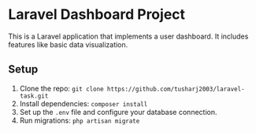 # Laravel Dashboard Project

This is a Laravel application that implements a user dashboard. It includes features like basic data visualization.

## Setup
1. Clone the repo: `git clone https://github.com/tusharj2003/laravel-task.git`
2. Install dependencies: `composer install`
3. Set up the `.env` file and configure your database connection.
4. Run migrations: `php artisan migrate`
